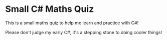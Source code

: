 # Small C# Maths Quiz

This is a small maths quiz to help me learn and practice with C#!

Please don't judge my early C#, it's a stepping stone to doing cooler things!
